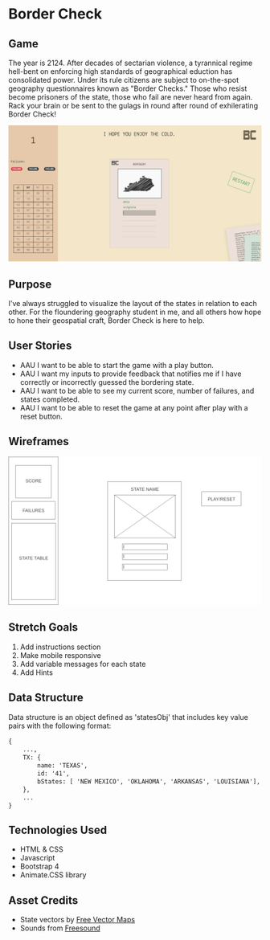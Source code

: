 # Border Check

## Game

The year is 2124. After decades of sectarian violence, a tyrannical regime hell-bent on enforcing high standards
of geographical eduction has consolidated power. Under its rule citizens are subject to on-the-spot geography 
questionnaires known as "Border Checks." Those who resist become prisoners of the state, those who fail 
are never heard from again.
Rack your brain or be sent to the gulags in round after round of exhilerating Border Check!

![Game Example](assets/exampleView.png)

## Purpose

I've always struggled to visualize the layout of the states in relation to each other. For the floundering geography student in me, and all others how hope to hone their geospatial craft, Border Check is here to help.

## User Stories

- AAU I want to be able to start the game with a play button.
- AAU I want my inputs to provide feedback that notifies me if I have correctly or incorrectly guessed the bordering state.
- AAU I want to be able to see my current score, number of failures, and states completed.
- AAU I want to be able to reset the game at any point after play with a reset button.

## Wireframes

![Main View Wireframe](assets/Homepage.png)

## Stretch Goals

1) Add instructions section
2) Make mobile responsive
3) Add variable messages for each state
4) Add Hints

## Data Structure

Data structure is an object defined as 'statesObj' that includes key value pairs with the following format:

```
{
    ...,
    TX: {
        name: 'TEXAS',
        id: '41',
        bStates: [ 'NEW MEXICO', 'OKLAHOMA', 'ARKANSAS', 'LOUISIANA'],
    },
    ...
}
```

## Technologies Used

- HTML & CSS
- Javascript
- Bootstrap 4 
- Animate.CSS library


## Asset Credits

- State vectors by [Free Vector Maps](https://freevectormaps.com)
- Sounds from [Freesound](https://freesound.org/)